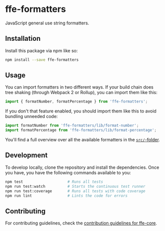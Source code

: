 # ffe-formatters

JavaScript general use string formatters.

## Installation

Install this package via npm like so:

```bash
npm install --save ffe-formatters
```

## Usage

You can import formatters in two different ways. If your build chain does tree shaking
(through Webpack 2 or Rollup), you can import them like this:


```javascript
import { formatNumber, formatPercentage } from 'ffe-formatters';
```

If you don't that feature enabled, you should import them like this to avoid bundling
unneeded code:

```javascript
import formatNumber from 'ffe-formatters/lib/format-number';
import formatPercentage from 'ffe-formatters/lib/format-percentage';
```

You'll find a full overview over all the available formatters in the [`src/`-folder](src).

## Development

To develop locally, clone the repository and install the dependencies. Once you have, you have
the following commands available to you:

```bash
npm test                    # Runs all tests
npm run test:watch          # Starts the continuous test runner
npm run test:coverage       # Runs all tests with code coverage
npm run lint                # Lints the code for errors
```

## Contributing

For contributing guidelines, check the [contribution guidelines for ffe-core](***REMOVED***).
